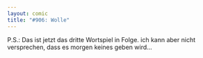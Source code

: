 ```yaml
---
layout: comic
title: "#906: Wolle"
---
```


P.S.: 
Das ist jetzt das dritte Wortspiel in Folge. ich kann aber nicht versprechen, dass es morgen keines geben wird...
